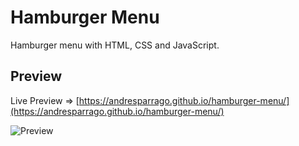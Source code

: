 # Hamburger Menu

Hamburger menu with HTML, CSS and JavaScript.

## Preview

Live Preview => [https://andresparrago.github.io/hamburger-menu/](https://andresparrago.github.io/hamburger-menu/)

![Preview](https://repository-images.githubusercontent.com/267684302/54006d80-a0f4-11ea-8df6-dcedb45be068)
